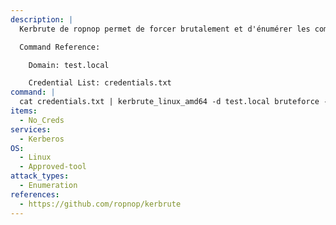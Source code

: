 ```yaml
---
description: |
  Kerbrute de ropnop permet de forcer brutalement et d'énumérer les comptes Active Directory valides grâce à la préauthentification Kerberos. La commande suivante tente de forcer des identifiants et des mots de passe valides à partir d'une liste d'informations d'identification (au format `nom d'utilisateur:mot de passe`).

  Command Reference:

  	Domain: test.local

  	Credential List: credentials.txt
command: |
  cat credentials.txt | kerbrute_linux_amd64 -d test.local bruteforce -
items:
  - No_Creds
services:
  - Kerberos
OS:
  - Linux
  - Approved-tool
attack_types:
  - Enumeration
references:
  - https://github.com/ropnop/kerbrute
---
```


